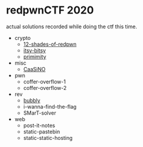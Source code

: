 # redpwnCTF 2020

actual solutions recorded while doing the ctf this time.

- crypto
  - [12-shades-of-redpwn](https://github.com/beepboop271/ctf-writeups-solutions/tree/master/redpwnCTF%202020/crypto/12-shades-of-redpwn)
  - [itsy-bitsy](https://github.com/beepboop271/ctf-writeups-solutions/tree/master/redpwnCTF%202020/crypto/itsy-bitsy)
  - [primimity](https://github.com/beepboop271/ctf-writeups-solutions/tree/master/redpwnCTF%202020/crypto/primimity)
- misc
  - [CaaSiNO](https://github.com/beepboop271/ctf-writeups-solutions/tree/master/redpwnCTF%202020/misc/CaaSiNO)
- pwn
  - coffer-overflow-1
  - coffer-overflow-2
- rev
  - [bubbly](https://github.com/beepboop271/ctf-writeups-solutions/tree/master/redpwnCTF%202020/rev/bubbly)
  - i-wanna-find-the-flag
  - SMarT-solver
- web
  - post-it-notes
  - static-pastebin
  - static-static-hosting
